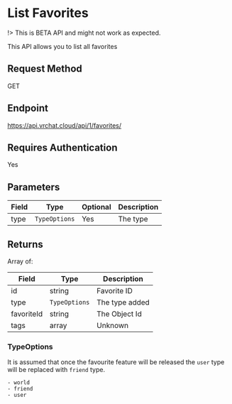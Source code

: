# List Favorites 

!> This is BETA API and might not work as expected.

This API allows you to list all favorites

## Request Method 
GET

## Endpoint
https://api.vrchat.cloud/api/1/favorites/

## Requires Authentication
Yes

## Parameters

Field | Type | Optional | Description
------|------|----------|------------
type | `TypeOptions` | Yes | The type

## Returns 

Array of:

Field | Type | Description
------|------|------------
id | string | Favorite ID
type | `TypeOptions` | The type added
favoriteId | string | The Object Id
tags | array | Unknown

### TypeOptions

It is assumed that once the favourite feature will be released the `user` type will be replaced with `friend` type.

    - world
    - friend
    - user